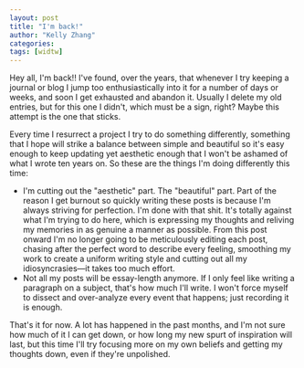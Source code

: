 ```yaml
---
layout: post
title: "I'm back!"
author: "Kelly Zhang"
categories:
tags: [widtw]
---
```

Hey all, I'm back!! I've found, over the years, that whenever I try keeping a journal or blog I jump too enthusiastically into it for a number of days or weeks, and soon I get exhausted and abandon it. Usually I delete my old entries, but for this one I didn't, which must be a sign, right? Maybe this attempt is the one that sticks.

Every time I resurrect a project I try to do something differently, something that I hope will strike a balance between simple and beautiful so it's easy enough to keep updating yet aesthetic enough that I won't be ashamed of what I wrote ten years on. So these are the things I'm doing differently this time:

*   I'm cutting out the "aesthetic" part. The "beautiful" part. Part of the reason I get burnout so quickly writing these posts is because I'm always striving for perfection. I'm done with that shit. It's totally against what I'm trying to do here, which is expressing my thoughts and reliving my memories in as genuine a manner as possible. From this post onward I'm no longer going to be meticulously editing each post, chasing after the perfect word to describe every feeling, smoothing my work to create a uniform writing style and cutting out all my idiosyncrasies—it takes too much effort.
*   Not all my posts will be essay-length anymore. If I only feel like writing a paragraph on a subject, that's how much I'll write. I won't force myself to dissect and over-analyze every event that happens; just recording it is enough.

That's it for now. A lot has happened in the past months, and I'm not sure how much of it I can get down, or how long my new spurt of inspiration will last, but this time I'll try focusing more on my own beliefs and getting my thoughts down, even if they're unpolished.

